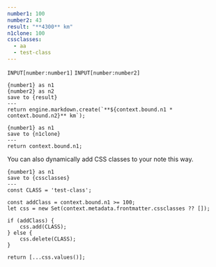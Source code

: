 ```yaml
---
number1: 100
number2: 43
result: "**4300** km"
n1clone: 100
cssclasses:
  - aa
  - test-class
---
```

`INPUT[number:number1]`
`INPUT[number:number2]`

```meta-bind-js-view
{number1} as n1
{number2} as n2
save to {result}
---
return engine.markdown.create(`**${context.bound.n1 * context.bound.n2}** km`);
```

```meta-bind-js-view
{number1} as n1
save to {n1clone}
---
return context.bound.n1;
```

You can also dynamically add CSS classes to your note this way.

```meta-bind-js-view
{number1} as n1
save to {cssclasses}
---
const CLASS = 'test-class';

const addClass = context.bound.n1 >= 100;
let css = new Set(context.metadata.frontmatter.cssclasses ?? []);

if (addClass) {
    css.add(CLASS);
} else {
    css.delete(CLASS);
}

return [...css.values()];
```